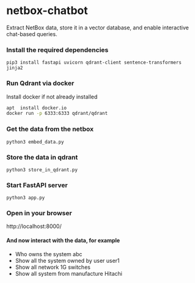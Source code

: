 # netbox-chatbot
Extract NetBox data, store it in a vector database, and enable interactive chat-based queries.

### Install the required dependencies
```pip3 install fastapi uvicorn qdrant-client sentence-transformers jinja2```

### Run Qdrant via docker
Install docker if not already installed
```bash
apt  install docker.io 
docker run -p 6333:6333 qdrant/qdrant
``` 
### Get the data from the netbox 
```python3 embed_data.py```

### Store the data in qdrant
```python3 store_in_qdrant.py```

### Start FastAPI server
```python3 app.py```

### Open in your browser
http://localhost:8000/

#### And now interact with the data, for example
* Who owns the system abc 
* Show all the system owned by user user1
* Show all network 1G switches
* Show all system from manufacture Hitachi
